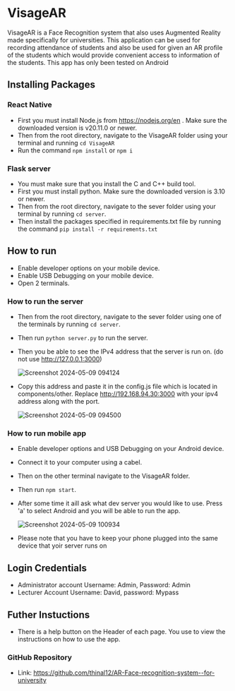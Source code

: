 # VisageAR

VisageAR is a Face Recognition system that also uses Augmented Reality made specifically for universities. This application can be used for recording attendance of students and also be used for given an AR profile of the students which would provide convenient access to information of the students.  This app has only been tested on Android

## Installing Packages

### React Native
- First you must install Node.js from https://nodejs.org/en . Make sure the downloaded version is v20.11.0 or newer.
- Then from the root directory, navigate to the VisageAR folder using your terminal and running `cd VisageAR`
- Run the command  `npm install` or `npm i`

### Flask server
- You must make sure that you install the C and C++ build tool.
- First you must install python. Make sure the downloaded version is 3.10 or newer.
- Then from the root directory, navigate to the sever folder using your terminal by running `cd server`.
- Then install the packages specified in requirements.txt file by running the command `pip install -r requirements.txt`
  
## How to run
- Enable developer options on your mobile device.
- Enable USB Debugging on your mobile device.
- Open 2 terminals.
### How to run the server
- Then from the root directory, navigate to the sever folder using one of the terminals by running `cd server`.
- Then run `python server.py` to run the server.
- Then you be able to see the IPv4 address that the server is run on. (do not use http://127.0.0.1:3000)
  
  ![Screenshot 2024-05-09 094124](https://github.com/thinal12/AR-Face-recognition-system--for-university/assets/114849355/c4b77289-557b-412e-8d9d-79d25385c8ce)

- Copy this address and paste it in the config.js file which is located in components/other. Replace http://192.168.94.30:3000 with your ipv4 address along with the port.
  
  ![Screenshot 2024-05-09 094500](https://github.com/thinal12/AR-Face-recognition-system--for-university/assets/114849355/b7b7b917-69b0-4340-963d-6e0fd840cd99)

### How to run mobile app
- Enable developer options and USB Debugging on your Android device.
- Connect it to your computer using a cabel.
- Then on the other terminal navigate to the VisageAR folder.
- Then run `npm start`.
- After some time it aill ask what dev server you would like to use. Press 'a' to select Android and you will be able to run the app.
  
  ![Screenshot 2024-05-09 100934](https://github.com/thinal12/AR-Face-recognition-system--for-university/assets/114849355/cf26039a-0216-4f8d-99de-1819335ee4b0)
  
- Please note that you have to keep your phone plugged into the same device that yoir server runs on

## Login Credentials
- Administrator account
  Username: Admin, 
  Password: Admin
- Lecturer Account
  Username: David, 
  password: Mypass
## Futher Instuctions
- There is a help button on the Header of each page. You use to view the instructions on how to use the app.
### GitHub Repository
- Link: https://github.com/thinal12/AR-Face-recognition-system--for-university
